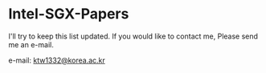 # Intel-SGX-Papers

I'll try to keep this list updated.
If you would like to contact me, Please send me an e-mail.

e-mail: ktw1332@korea.ac.kr
